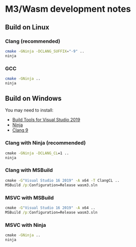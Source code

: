# M3/Wasm development notes


## Build on Linux

### Clang (recommended)

```sh
cmake -GNinja -DCLANG_SUFFIX="-9" ..
ninja
```

### GCC

```sh
cmake -GNinja ..
ninja
```

## Build on Windows

You may need to install:
- [Build Tools for Visual Studio 2019](https://visualstudio.microsoft.com/downloads/#build-tools-for-visual-studio-2019)
- [Ninja](https://github.com/ninja-build/ninja/releases)
- [Clang 9](https://releases.llvm.org/download.html#9.0.0)


### Clang with Ninja (recommended)

```bat
cmake -GNinja -DCLANG_CL=1 ..
ninja
```

### Clang with MSBuild

```bat
cmake -G"Visual Studio 16 2019" -A x64 -T ClangCL ..
MSBuild /p:Configuration=Release wasm3.sln
```

### MSVC with MSBuild

```bat
cmake -G"Visual Studio 16 2019" -A x64 ..
MSBuild /p:Configuration=Release wasm3.sln
```

### MSVC with Ninja

```bat
cmake -GNinja ..
ninja
```
